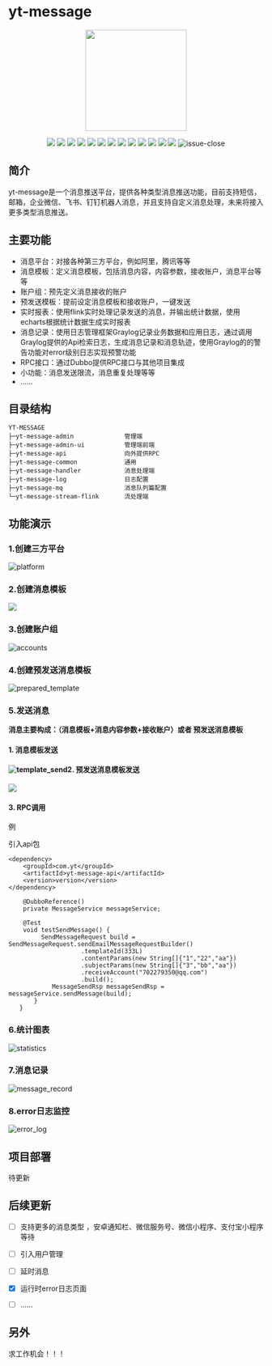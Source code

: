 # yt-message

<p align="center">
	<img src="./doc/images/yt.jpeg" style="width: 200px; height: 200px">
</p>
<p align="center">
	<img src="https://img.shields.io/badge/JDK-17-red">
	<img src="https://img.shields.io/badge/SpringBoot-3-green" >
	<img src="https://img.shields.io/badge/MybatisPlus-3.5.10.1-red">
    <img src="https://img.shields.io/badge/本地缓存-Caffeine-orange">
    <img src="https://img.shields.io/badge/分布式缓存-Redis-red">
    <img src="https://img.shields.io/badge/定时任务-xxljob-green">
    <img src="https://img.shields.io/badge/注册中心-Nacos-blue">
    <img src="https://img.shields.io/badge/消息队列-RocketMQ-red">
    <img src="https://img.shields.io/badge/日志采集-Graylog-orange">
    <img src="https://img.shields.io/badge/实时计算引擎-Flink-red">
    <img src="https://img.shields.io/badge/微服务框架-Dubbo-yellow">
	<img src="https://img.shields.io/badge/前端页面-Vben Admin-blue">
    <img src="https://img.shields.io/badge/统计图表-echarts-green">
    <img src="https://img.shields.io/github/license/YT-TS/yt-message" alt="issue-close">
</p>

## 简介

yt-message是一个消息推送平台，提供各种类型消息推送功能，目前支持短信，邮箱，企业微信、飞书、钉钉机器人消息，并且支持自定义消息处理，未来将接入更多类型消息推送。

## 主要功能

- 消息平台：对接各种第三方平台，例如阿里，腾讯等等
- 消息模板：定义消息模板，包括消息内容，内容参数，接收账户，消息平台等等
- 账户组：预先定义消息接收的账户
- 预发送模板：提前设定消息模板和接收账户，一键发送
- 实时报表：使用flink实时处理记录发送的消息，并输出统计数据，使用echarts根据统计数据生成实时报表
- 消息记录：使用日志管理框架Graylog记录业务数据和应用日志，通过调用Graylog提供的Api检索日志，生成消息记录和消息轨迹，使用Graylog的的警告功能对error级别日志实现预警功能
- RPC接口：通过Dubbo提供RPC接口与其他项目集成
- 小功能：消息发送限流，消息重复处理等等
- ......

## 目录结构

```
YT-MESSAGE
├─yt-message-admin              管理端
├─yt-message-admin-ui           管理端前端
├─yt-message-api                向外提供RPC
├─yt-message-common             通用
├─yt-message-handler            消息处理端
├─yt-message-log                日志配置  
├─yt-message-mq                 消息队列篇配置
└─yt-message-stream-flink       流处理端
```

## 功能演示

### 1.创建三方平台

![platform](doc/images/platform.png)

### 2.创建消息模板

![](doc/images/template.png)

### 3.创建账户组

![accounts](doc/images/accounts.png)

### 4.创建预发送消息模板

![prepared_template](doc/images/prepared_template.png)

### 5.发送消息

**消息主要构成：（消息模板+消息内容参数+接收账户）或者 预发送消息模板**

#### 1.  消息模板发送

#### ![template_send](doc/images/template_send.png)2. 预发送消息模板发送

![](doc/images/prepared_template_send.png)



#### 3. RPC调用

例

引入api包

```
<dependency>
    <groupId>com.yt</groupId>
    <artifactId>yt-message-api</artifactId>
    <version>version</version>
</dependency>
```



```
	@DubboReference()
    private MessageService messageService;

    @Test
    void testSendMessage() {
         SendMessageRequest build = SendMessageRequest.sendEmailMessageRequestBuilder()
                    .templateId(333L)
                    .contentParams(new String[]{"1","22","aa"})
                    .subjectParams(new String[]{"3","bb","aa"})
                    .receiveAccount("702279350@qq.com")
                    .build();
            MessageSendRsp messageSendRsp = messageService.sendMessage(build);
       }
   }
```

### 6.统计图表

![statistics](doc/images/statistics.png)

### 7.消息记录

![message_record](doc/images/message_record.jpg)

### 8.error日志监控

![error_log](doc/images/error_log.png)

## 项目部署

待更新

## 后续更新

- [ ] 支持更多的消息类型 ，安卓通知栏、微信服务号、微信小程序、支付宝小程序等待

- [ ] 引入用户管理

- [ ] 延时消息

- [x] 运行时error日志页面

- [ ] ......

  

## 另外

求工作机会！！！